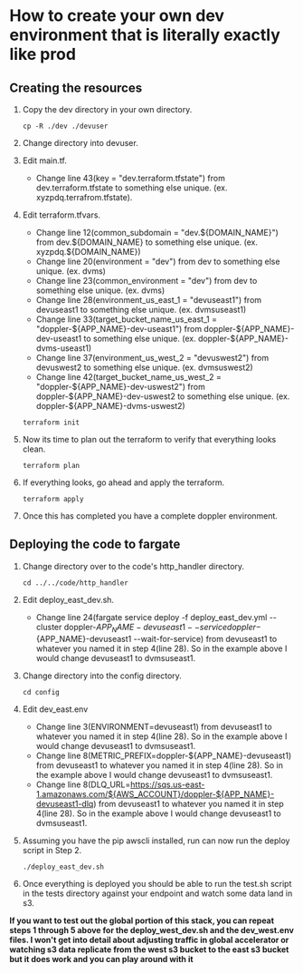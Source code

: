 # How to create your own dev environment that is literally exactly like prod

## Creating the resources

1. Copy the dev directory in your own directory.

   ```text
   cp -R ./dev ./devuser
   ```

2. Change directory into devuser.

3. Edit main.tf.

   - Change line 43(key = "dev.terraform.tfstate") from dev.terraform.tfstate to something else unique. (ex. xyzpdq.terrafrom.tfstate).

4. Edit terraform.tfvars.

   - Change line 12(common_subdomain = "dev.${DOMAIN_NAME}") from dev.${DOMAIN_NAME} to something else unique. (ex. xyzpdq.${DOMAIN_NAME})
   - Change line 20(environment = "dev") from dev to something else unique. (ex. dvms)
   - Change line 23(common_environment = "dev") from dev to something else unique. (ex. dvms)
   - Change line 28(environment_us_east_1 = "devuseast1") from devuseast1 to something else unique. (ex. dvmsuseast1)
   - Change line 33(target_bucket_name_us_east_1 = "doppler-${APP_NAME}-dev-useast1") from doppler-${APP_NAME}-dev-useast1 to something else unique. (ex. doppler-${APP_NAME}-dvms-useast1)
   - Change line 37(environment_us_west_2 = "devuswest2") from devuswest2 to something else unique. (ex. dvmsuswest2)
   - Change line 42(target_bucket_name_us_west_2 = "doppler-${APP_NAME}-dev-uswest2") from doppler-${APP_NAME}-dev-uswest2 to something else unique. (ex. doppler-${APP_NAME}-dvms-uswest2)


   ```text
   terraform init
   ```

6. Now its time to plan out the terraform to verify that everything looks clean.

   ```text
   terraform plan
   ```

7. If everything looks, go ahead and apply the terraform.

   ```text
   terraform apply
   ```

8. Once this has completed you have a complete doppler environment.

## Deploying the code to fargate

1. Change directory over to the code's http_handler directory.

   ```text
   cd ../../code/http_handler
   ```

2. Edit deploy_east_dev.sh.

   - Change line 24(fargate service deploy -f deploy_east_dev.yml --cluster doppler-${APP_NAME}-devuseast1 --service doppler-${APP_NAME}-devuseast1 --wait-for-service) from devuseast1 to whatever you named it in step 4(line 28). So in the example above I would change devuseast1 to dvmsuseast1.

3. Change directory into the config directory.

   ```text
   cd config
   ```

4. Edit dev_east.env

   - Change line 3(ENVIRONMENT=devuseast1) from devuseast1 to whatever you named it in step 4(line 28). So in the example above I would change devuseast1 to dvmsuseast1.
   - Change line 8(METRIC_PREFIX=doppler-${APP_NAME}-devuseast1) from devuseast1 to whatever you named it in step 4(line 28). So in the example above I would change devuseast1 to dvmsuseast1.
   - Change line 8(DLQ_URL=https://sqs.us-east-1.amazonaws.com/${AWS_ACCOUNT}/doppler-${APP_NAME}-devuseast1-dlq) from devuseast1 to whatever you named it in step 4(line 28). So in the example above I would change devuseast1 to dvmsuseast1.

5. Assuming you have the pip awscli installed, run can now run the deploy script in Step 2.

   ```text
   ./deploy_east_dev.sh
   ```

6. Once everything is deployed you should be able to run the test.sh script in the tests directory against your endpoint and watch some data land in s3.

**If you want to test out the global portion of this stack, you can repeat steps 1 through 5 above for the deploy_west_dev.sh and the dev_west.env files.  I won't get into detail about adjusting traffic in global accelerator or watching s3 data replicate from the west s3 bucket to the east s3 bucket but it does work and you can play around with it**
